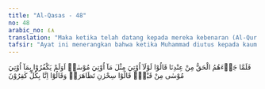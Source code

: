 ```yaml
---
title: "Al-Qasas - 48"
no: 48
arabic_no: ٤٨
translation: "Maka ketika telah datang kepada mereka kebenaran (Al-Qur'an) dari sisi Kami, mereka berkata, “Mengapa tidak diberikan kepadanya (Muhammad) seperti apa yang telah diberikan kepada Musa dahulu?” Bukankah mereka itu telah ingkar (juga) kepada apa yang diberikan kepada Musa dahulu? Mereka dahulu berkata, “(Musa dan Harun adalah) dua pesihir yang bantu-membantu.” Dan mereka (juga) berkata, “Sesungguhnya kami sama sekali tidak mempercayai masing-masing mereka itu.”"
tafsir: "Ayat ini menerangkan bahwa ketika Muhammad diutus kepada kaum Quraisy yang belum pernah didatangi oleh seorang rasul yang dibekali kitab suci Al-Qur'an, mereka menyombongkan diri, menentang, dan memperlihatkan kesesatan. Mereka berkata, \"Mengapa ia tidak memiliki mukjizat sebagaimana halnya Nabi Musa yang diberi mukjizat, seperti tongkat menjadi ular, lautan terbelah dengan pukulan tongkatnya, tangannya menjadi putih, dinaungi oleh awan, dan lain-lain. Firman Allah:\n\nMaka boleh jadi engkau (Muhammad) hendak meninggalkan sebagian dari apa yang diwahyukan kepadamu dan dadamu sempit karenanya, karena mereka akan mengatakan, \"Mengapa tidak diturunkan kepadanya harta (kekayaan) atau datang bersamanya malaikat?\" Sungguh, engkau hanyalah seorang pemberi peringatan dan Allah pemelihara segala sesuatu. (Hud/11: 12)\n\nUcapan kaum Quraisy itu dijawab bahwa orang-orang yang durhaka dan sombong pada masa Nabi Musa telah ingkar kepada mukjizat yang diberikan kepada Musa dahulu. Bahkan mereka menuduh Musa dan Harun adalah dua ahli sihir yang saling membantu. Apakah orang-orang kafir Mekah akan mengikuti apa yang telah diperbuat kaum Nabi Musa? Apakah mereka akan mengingkari apa yang didatangkan Muhammad, dan mengatakan bahwa Musa dan Muhammad adalah ahli sihir? Apakah mereka juga tidak akan mempercayai risalah dan mukjizat keduanya? \n\nMengenai tuduhan bahwa keduanya adalah ahli sihir pada ayat ini, Said bin Jubair, Mujahid, dan Ibnu Zaid berpendapat bahwa yang dimaksud dengan \"keduanya adalah ahli sihir\" ialah Musa dan Harun. Ini adalah ucapan orang-orang Yahudi pada permulaan kerasulan. Sedangkan Ibnu 'Abbas dan al-hasan al-Basri berpendapat bahwa yang dimaksud dengan keduanya adalah ahli sihir yaitu Musa dan Muhammad saw, dan ini adalah ucapan orang-orang musyrikin bangsa Arab."
---
```


فَلَمَّا جَاۤءَهُمُ الْحَقُّ مِنْ عِنْدِنَا قَالُوْا لَوْلَآ اُوْتِيَ مِثْلَ مَآ اُوْتِيَ مُوْسٰىۗ اَوَلَمْ يَكْفُرُوْا بِمَآ اُوْتِيَ مُوْسٰى مِنْ قَبْلُۚ قَالُوْا سِحْرٰنِ تَظَاهَرَاۗ وَقَالُوْٓا اِنَّا بِكُلٍّ كٰفِرُوْنَ 
